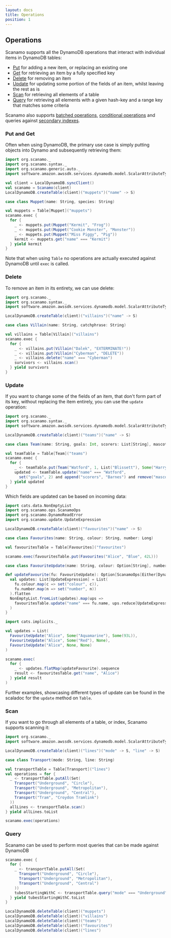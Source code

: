 ```yaml
---
layout: docs
title: Operations 
position: 1
---
```


## Operations

Scanamo supports all the DynamoDB operations that interact with individual items in DynamoDB tables:

 * [Put](#put-and-get) for adding a new item, or replacing an existing one
 * [Get](#put-and-get) for retrieving an item by a fully specified key
 * [Delete](#delete) for removing an item
 * [Update](#update) for updating some portion of the fields of an item, whilst leaving the rest 
 as is
 * [Scan](#scan) for retrieving all elements of a table
 * [Query](#query) for retrieving all elements with a given hash-key and a range key that matches
 some criteria
 
Scanamo also supports [batched operations](batch-operations.md), [conditional operations](conditional-operations.md) 
and queries against [secondary indexes](using-indexes.md).
 
### Put and Get

Often when using DynamoDB, the primary use case is simply putting objects into 
Dynamo and subsequently retrieving them:

```scala mdoc:silent
import org.scanamo._
import org.scanamo.syntax._
import org.scanamo.generic.auto._
import software.amazon.awssdk.services.dynamodb.model.ScalarAttributeType._

val client = LocalDynamoDB.syncClient()
val scanamo = Scanamo(client)
LocalDynamoDB.createTable(client)("muppets")("name" -> S)

case class Muppet(name: String, species: String)
```
```scala mdoc
val muppets = Table[Muppet]("muppets")
scanamo.exec {
  for {
    _ <- muppets.put(Muppet("Kermit", "Frog"))
    _ <- muppets.put(Muppet("Cookie Monster", "Monster"))
    _ <- muppets.put(Muppet("Miss Piggy", "Pig"))
    kermit <- muppets.get("name" === "Kermit")
  } yield kermit
}
```

Note that when using `Table` no operations are actually executed against DynamoDB until `exec` is called. 

### Delete

To remove an item in its entirety, we can use delete:

```scala mdoc:silent
import org.scanamo._
import org.scanamo.syntax._
import software.amazon.awssdk.services.dynamodb.model.ScalarAttributeType._

LocalDynamoDB.createTable(client)("villains")("name" -> S)

case class Villain(name: String, catchphrase: String)
```
```scala mdoc
val villains = Table[Villain]("villains")
scanamo.exec {
  for {
    _ <- villains.put(Villain("Dalek", "EXTERMINATE!"))
    _ <- villains.put(Villain("Cyberman", "DELETE"))
    _ <- villains.delete("name" === "Cyberman")
    survivors <- villains.scan()
  } yield survivors
}
```

### Update

If you want to change some of the fields of an item, that don't form part of its key,
 without replacing the item entirely, you can use the `update` operation:

```scala mdoc:silent
import org.scanamo._
import org.scanamo.syntax._
import software.amazon.awssdk.services.dynamodb.model.ScalarAttributeType._

LocalDynamoDB.createTable(client)("teams")("name" -> S)

case class Team(name: String, goals: Int, scorers: List[String], mascot: Option[String])
```

```scala mdoc
val teamTable = Table[Team]("teams")
scanamo.exec {
  for {
    _ <- teamTable.put(Team("Watford", 1, List("Blissett"), Some("Harry the Hornet")))
    updated <- teamTable.update("name" === "Watford", 
      set("goals", 2) and append("scorers", "Barnes") and remove("mascot"))
  } yield updated
}
```

Which fields are updated can be based on incoming data:

```scala mdoc:silent
import cats.data.NonEmptyList
import org.scanamo.ops.ScanamoOps
import org.scanamo.DynamoReadError
import org.scanamo.update.UpdateExpression

LocalDynamoDB.createTable(client)("favourites")("name" -> S)

case class Favourites(name: String, colour: String, number: Long)
```

```scala mdoc
val favouritesTable = Table[Favourites]("favourites")

scanamo.exec(favouritesTable.put(Favourites("Alice", "Blue", 42L)))

case class FavouriteUpdate(name: String, colour: Option[String], number: Option[Long])

def updateFavourite(fu: FavouriteUpdate): Option[ScanamoOps[Either[DynamoReadError, Favourites]]] = {
  val updates: List[UpdateExpression] = List(
    fu.colour.map(c => set("colour", c)), 
    fu.number.map(n => set("number", n))
  ).flatten
  NonEmptyList.fromList(updates).map(ups =>
    favouritesTable.update("name" === fu.name, ups.reduce[UpdateExpression](_ and _))
  )
}
```
```scala mdoc
import cats.implicits._

val updates = List(
  FavouriteUpdate("Alice", Some("Aquamarine"), Some(93L)),
  FavouriteUpdate("Alice", Some("Red"), None),
  FavouriteUpdate("Alice", None, None)
)

scanamo.exec(
  for {
    _ <- updates.flatMap(updateFavourite).sequence
    result <- favouritesTable.get("name", "Alice")
  } yield result
)

```

Further examples, showcasing different types of update can be found in the scaladoc for the `update` method on `Table`.

### Scan

If you want to go through all elements of a table, or index, Scanamo 
supports scanning it:

```scala mdoc:silent
import org.scanamo._
import software.amazon.awssdk.services.dynamodb.model.ScalarAttributeType._

LocalDynamoDB.createTable(client)("lines")("mode" -> S, "line" -> S)

case class Transport(mode: String, line: String)
```
```scala mdoc
val transportTable = Table[Transport]("lines")
val operations = for {
  _ <- transportTable.putAll(Set(
    Transport("Underground", "Circle"),
    Transport("Underground", "Metropolitan"),
    Transport("Underground", "Central"),
    Transport("Tram", "Croydon Tramlink")
  ))
  allLines <- transportTable.scan()
} yield allLines.toList

scanamo.exec(operations)
```

### Query

Scanamo can be used to perform most queries that can be made against DynamoDB

```scala mdoc
scanamo.exec {
  for {
    _ <- transportTable.putAll(Set(
      Transport("Underground", "Circle"),
      Transport("Underground", "Metropolitan"),
      Transport("Underground", "Central")
    ))
    tubesStartingWithC <- transportTable.query("mode" === "Underground" and ("line" beginsWith "C"))
  } yield tubesStartingWithC.toList
}
```


```scala mdoc:invisible
LocalDynamoDB.deleteTable(client)("muppets")
LocalDynamoDB.deleteTable(client)("villains")
LocalDynamoDB.deleteTable(client)("teams")
LocalDynamoDB.deleteTable(client)("favourites")
LocalDynamoDB.deleteTable(client)("lines")
```